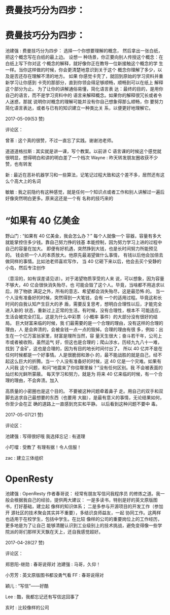 # 费曼技巧分为四步：

# 费曼技巧分为四步：

池建强 : 费曼技巧分为四步： 选择一个你想要理解的概念， 然后拿出一张白纸，把这个概念写在白纸的最上边。 设想一 种场景，你正要向别人传授这个概念：在白纸上写下你对这 个概念的解释，就好像你正在教导一位新接触这个概念的学 生一样。当你这样做的时候，你会更清楚地意识到关于这个 概念你理解了多少，以及是否还存在理解不清的地方。 如果 你感觉卡壳了，就回到原始的学习资料并重新学习让你感到 卡壳的那部分，直到你领会得足够顺畅，顺畅到可以在纸上 解释这个部分为止。 为了让你的讲解通俗易懂，简化语言表 达：最终的目的，是用你自己的语言，而不是学习资料中的 语言来解释概念。如果你的解释很冗长或者令人迷惑，那就 说明你对概念的理解可能并没有你自己想象得那么顺畅，你 要努力简化语言表达，或者与已有的知识建立一种类比关 系，以便更好地理解它。

2017-05-09(53 赞)

评论区：

曾革 : 这个真的很赞，不过一直忘了实践。谢谢池老师。

道道道格拉斯 : 其实就是讲一课，写个教案。以前讲 C 语言课的时候这个感觉就很明显，想得明白和讲的明白差了一个档次 Wayne : 昨天转发朋友圈收获不少赞，也有转发

新 : 最近在恶补机器学习和一些算法，记笔记过程大致和这个差不多，居然还有这么个高大上的名词

敏敏 : 我之前隐约有这种感觉，就是任何一个知识点或者工作和别人讲解过一遍后好像突然明白更多。原来这还是一个有 名称的技巧来的

# “如果有 40 亿美金

野山门 : “如果有 40 亿美金，我会怎么办？” 每个人就像一个 容器，容量有多大就能掌控住多少钱。靠自己努力挣的钱基 本能控制，因为努力学习上进的过程中自己的容量在加大。 即便有好机遇，突然挣到大钱，也是长时间努力所能预见 的。 钱会把一个人的本质放大。他原先最渴望做什么事情， 有钱以后他会加倍去做同样的事情。比如池老师喜欢写作， 当 40 亿砸下来以后，他会去买个安静的小岛，然后专注创作

（意淫的，如有误差请见谅）。对于渴望物质享受的人来 说，可以想象，因为容量不够大，40 亿会很快消失殆尽，也 可能会毁了这个人。毕竟，当啥都不用追求以后，除了物欲 满足之外，所有的意志、希望都会消失殆尽，这是最恐怖 的。 当一个人没有准备好的时候，突然得到一大笔钱，会有 一个的适用过程。毕竟这和长时间的自我认知产生巨大的矛 盾，需要反复思考，想明白合理性以后，才能完全进入新的 状态，重新过上正常的生活。有时候，没有合理性，根本不 可能适应，生活会被完全打乱，这是为什么中彩票（小概率 事件）的大部分没有很好的结局。 巨大财富来临的时候，我 们最需要的是一个合理的理由，没有这样的合理的理由，人 是会奔溃的，会被金钱一点一点的毁掉。合理的理由有很 多，例如：出生在一个亿万富翁家里，财富是理所当然，容 量天生很大；奋斗若干年，公司上市或者被收购，虽然运气 好，但这也是合理的；爬山涉水，历经九九八十一难，找到 了金矿，这也是合理的，因为有目的地长时间付出了。 所以 40 亿并不是在任何时候都是一个好事情。人是很脆弱和渺小 的，最不能战胜的就是自己，经不起这么巨大的折腾。当一 个人没有准备好的时候，这 40 亿是一个灾难。如果有人问我 这个问题，和问“地震来了你往哪里躲？”没有任何区别。我 不会被表面的灿烂和光鲜所蒙蔽。 每天学习和努力，就是为 将来 40 亿来临的时候，有一个合理的理由，不会奔溃。加入

高质量的小密圈也是这个目的。 不要被这种问题牵着鼻子 走。用自己的双手和双脚去追求自己最想要的东西（也要用 大脑），是最有意义的事情，无论结果如何，你至少会在正 确的道路上一直感到充实和平静。 以后看到这种问题不要中 毒。

2017-05-07(21 赞)

评论区：

池建强 : 写得很好哦 我选择忘记 : 有道理

小叮噹 : 受教了 有理有据！令人信服！

zac : 建立三体组织

# OpenResty

池建强 : OpenResty 作者春哥说： 经常有朋友写信问我程序员 的修炼之道。我一般会根据我自己的经验，提供两大建议： 一是多读书，特别是好的英文原版图书，打好基础，建立起 像样的知识体系； 二是多参与开源项目的开发工作（参加开 源社区的技术聚会其实并不重要），多结识良师益友，一起 协同工作。这两样也适用于在校学生，包括中学生。在比较 像样的公司的重要岗位上的工作经历，更多地是为了让自己 能够清醒认识到工业级别上的技术挑战，避免变得像一些学 院派的哥们那样天天飘在天上，还自我感觉超好。

2017-04-28(27 赞)

评论区：

郑恩阳-继勋 : 春哥说得对 池建强 : 马哥，久仰！

小芳芳 : 英文原版图书都没勇气看 FF : 春哥说得对

穎儿 : “写信”——好酷

Lee : 酷，我都忘记还有写信这回事了

亥时 : 比较像样的公司
